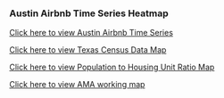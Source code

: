 ### Austin Airbnb Time Series Heatmap

[Click here to view Austin Airbnb Time Series](https://kentroth.github.io/maps/Austin_Airbnb_time_series_heatmap.html)

[Click here to view Texas Census Data Map](https://kentroth.github.io/maps/texas_census_data.html)

[Click here to view Population to Housing Unit Ratio Map](https://kentroth.github.io/maps/pop_per_housing.html)

[Click here to view AMA working map](https://kentroth.github.io/maps/map.html)
